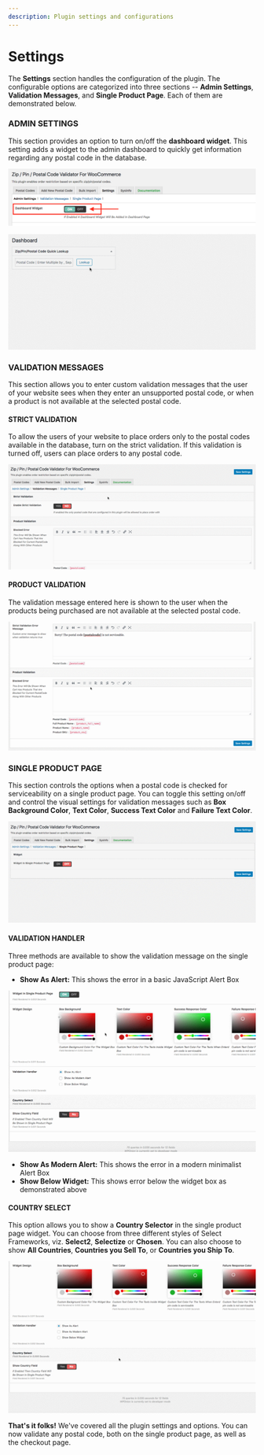 ```yaml
---
description: Plugin settings and configurations
---
```


# Settings

The **Settings** section handles the configuration of the plugin. The configurable options are categorized into three sections -- **Admin Settings**, **Validation Messages**, and **Single Product Page**. Each of them are demonstrated below.

### ADMIN SETTINGS

This section provides an option to turn on/off the **dashboard widget**. This setting adds a widget to the admin dashboard to quickly get information regarding any postal code in the database.

![](.gitbook/assets/screen-shot-2020-03-21-at-8.08.50-am.png)

![](.gitbook/assets/jeyqgtols3.gif)

### VALIDATION MESSAGES

This section allows you to enter custom validation messages that the user of your website sees when they enter an unsupported postal code, or when a product is not available at the selected postal code.

#### STRICT VALIDATION

To allow the users of your website to place orders only to the postal codes available in the database, turn on the strict validation. If this validation is turned off, users can place orders to any postal code.

![](.gitbook/assets/vyd8xmdu8w.gif)

#### PRODUCT VALIDATION

The validation message entered here is shown to the user when the products being purchased are not available at the selected postal code.

![](.gitbook/assets/itmzwmj4eb.gif)

### SINGLE PRODUCT PAGE

This section controls the options when a postal code is checked for serviceability on a single product page. You can toggle this setting on/off and control the visual settings for validation messages such as **Box Background Color**, **Text Color**, **Success Text Color** and **Failure Text Color**.

![](.gitbook/assets/lwue6e6qyg.gif)

#### **VALIDATION HANDLER**

Three methods are available to show the validation message on the single product page:

* **Show As Alert:** This shows the error in a basic JavaScript Alert Box

![](.gitbook/assets/bjrcugzokf.gif)

* **Show As Modern Alert:** This shows the error in a modern minimalist Alert Box
* **Show Below Widget:** This shows error below the widget box as demonstrated above

#### **COUNTRY SELECT**

This option allows you to show a **Country Selector** in the single product page widget. You can choose from three different styles of Select Frameworks, viz. **Select2**, **Selectize** or **Chosen**. You can also choose to show **All Countries**, **Countries you Sell To**, or **Countries you Ship To**.

![](.gitbook/assets/7uzvozcezv.gif)

**That's it folks!** We've covered all the plugin settings and options. You can now validate any postal code, both on the single product page, as well as the checkout page.

